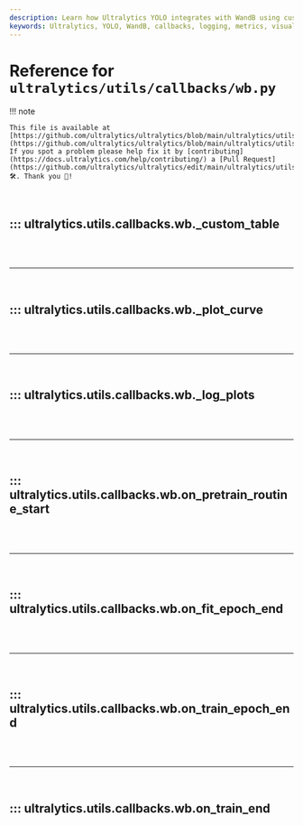 ```yaml
---
description: Learn how Ultralytics YOLO integrates with WandB using custom callbacks for logging metrics and visualizations.
keywords: Ultralytics, YOLO, WandB, callbacks, logging, metrics, visualizations, AI, machine learning
---
```


# Reference for `ultralytics/utils/callbacks/wb.py`

!!! note

    This file is available at [https://github.com/ultralytics/ultralytics/blob/main/ultralytics/utils/callbacks/wb.py](https://github.com/ultralytics/ultralytics/blob/main/ultralytics/utils/callbacks/wb.py). If you spot a problem please help fix it by [contributing](https://docs.ultralytics.com/help/contributing/) a [Pull Request](https://github.com/ultralytics/ultralytics/edit/main/ultralytics/utils/callbacks/wb.py) 🛠️. Thank you 🙏!

<br>

## ::: ultralytics.utils.callbacks.wb.\_custom_table

<br><br><hr><br>

## ::: ultralytics.utils.callbacks.wb.\_plot_curve

<br><br><hr><br>

## ::: ultralytics.utils.callbacks.wb.\_log_plots

<br><br><hr><br>

## ::: ultralytics.utils.callbacks.wb.on_pretrain_routine_start

<br><br><hr><br>

## ::: ultralytics.utils.callbacks.wb.on_fit_epoch_end

<br><br><hr><br>

## ::: ultralytics.utils.callbacks.wb.on_train_epoch_end

<br><br><hr><br>

## ::: ultralytics.utils.callbacks.wb.on_train_end

<br><br>
